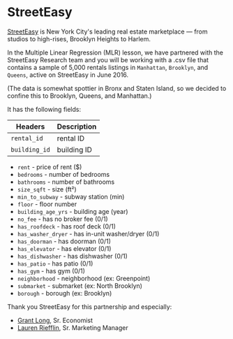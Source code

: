 # StreetEasy

[StreetEasy](www.streeteasy.com) is New York City's leading real estate marketplace — from studios to high-rises, Brooklyn Heights to Harlem.

In the Multiple Linear Regression (MLR) lesson, we have partnered with the StreetEasy Research team and you will be working with a .csv file that contains a sample of 5,000 rentals listings in `Manhattan`, `Brooklyn`, and `Queens`, active on StreetEasy in June 2016.

(The data is somewhat spottier in Bronx and Staten Island, so we decided to confine this to Brooklyn, Queens, and Manhattan.)

It has the following fields:

Headers | Description |
--- | --- |
`rental_id` | rental ID
`building_id` | building ID




- `rent` - price of rent ($)
- `bedrooms` - number of bedrooms
- `bathrooms` - number of bathrooms
- `size_sqft` - size (ft²)
- `min_to_subway` - subway station (min)
- `floor` - floor number
- `building_age_yrs` - building age (year)
- `no_fee` - has no broker fee (0/1)
- `has_roofdeck` - has roof deck (0/1)
- `has_washer_dryer` - has in-unit washer/dryer (0/1)
- `has_doorman` - has doorman (0/1)
- `has_elevator` - has elevator (0/1)
- `has_dishwasher` - has dishwasher (0/1)
- `has_patio` - has patio (0/1)
- `has_gym` - has gym (0/1)
- `neighborhood` - neighborhood (ex: Greenpoint)
- `submarket` - submarket (ex: North Brooklyn)
- `borough` - borough (ex: Brooklyn)

Thank you StreetEasy for this partnership and especially:

- [Grant Long](https://streeteasy.com/blog/author/grantlong/), Sr. Economist
- [Lauren Riefflin](https://streeteasy.com/blog/author/lauren/), Sr. Marketing Manager

